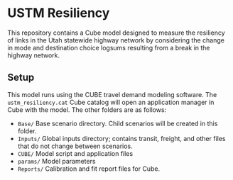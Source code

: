 # USTM Resiliency

This repository contains a Cube model designed to measure the
resiliency of links in the Utah statewide highway network by
considering the change in mode and destination choice
logsums resulting from a break in the highway network.


## Setup
This model runs using the CUBE travel demand modeling software. The
`ustm_resiliency.cat` Cube catalog will open an application manager in Cube
with the model. The other folders are as follows:

  - `Base/` Base scenario directory. Child scenarios will be created in this folder.
  - `Inputs/` Global inputs directory; contains transit, freight, and other files that do
    not change between scenarios. 
  - `CUBE/` Model script and application files
  - `params/` Model parameters
  - `Reports/` Calibration and fit report files for Cube.
